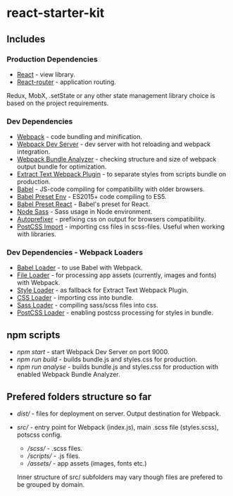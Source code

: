 # react-starter-kit

## Includes
### Production Dependencies
- [React](https://www.npmjs.com/package/react) - view library.
- [React-router](https://www.npmjs.com/package/react-router-dom) - application routing.

Redux, MobX, .setState or any other state management library choice is based on the project requirements.

### Dev Dependencies
- [Webpack](https://www.npmjs.com/package/webpack) - code bundling and minification.
- [Webpack Dev Server](https://www.npmjs.com/package/webpack-dev-server) - dev server with hot reloading and webpack integration.
- [Webpack Bundle Analyzer](https://www.npmjs.com/package/webpack-bundle-analyzer) - checking structure and size of webpack output bundle for optimization.
- [Extract Text Webpack Plugin](https://www.npmjs.com/package/extract-text-webpack-plugin) - to separate styles from scripts bundle on production.  
- [Babel](https://www.npmjs.com/package/babel-core) - JS-code compiling for compatibility with older browsers.
- [Babel Preset Env](https://www.npmjs.com/package/babel-preset-env) - ES2015+ code compiling to ES5.
- [Babel Preset React](https://www.npmjs.com/package/babel-preset-react) - Babel's preset for React.
- [Node Sass](https://www.npmjs.com/package/node-sass) - Sass usage in Node environment.
- [Autoprefixer](https://www.npmjs.com/package/autoprefixer) - prefixing css on output for browsers compatibility.
- [PostCSS Import](https://www.npmjs.com/package/) - importing css files in scss-files. Useful when working with libraries.

### Dev Dependencies - Webpack Loaders
- [Babel Loader](https://www.npmjs.com/package/babel-loader) - to use Babel with Webpack.
- [File Loader](https://www.npmjs.com/package/file-loader) - for processing app assets (currently, images and fonts) with Webpack.
- [Style Loader](https://www.npmjs.com/package/style-loader) - as fallback for Extract Text Webpack Plugin.
- [CSS Loader](https://www.npmjs.com/package/css-loader) - importing css into bundle.
- [Sass Loader](https://www.npmjs.com/package/sass-loader) - compiling sass/scss files into css. 
- [PostCSS Loader](https://www.npmjs.com/package/postcss-loader) - enabling postcss processing for styles in bundle.

## npm scripts
- _npm start_ - start Webpack Dev Server on port 9000.
- _npm run build_ - builds bundle.js and styles.css for production.
- _npm run analyse_ - builds bundle.js and styles.css for production with enabled Webpack Bundle Analyzer.

## Prefered folders structure so far
- _dist/_ - files for deployment on server. Output destination for Webpack.
- _src/_ - entry point for Webpack (index.js), main .scss file (styles.scss), potscss config. 
  - _/scss/_ - .scss files.
  - _/scripts/_ - .js files.
  - _/assets/_ - app assets (images, fonts etc.)
  
  Inner structure of src/ subfolders may vary though files are prefered to be grouped by domain.
